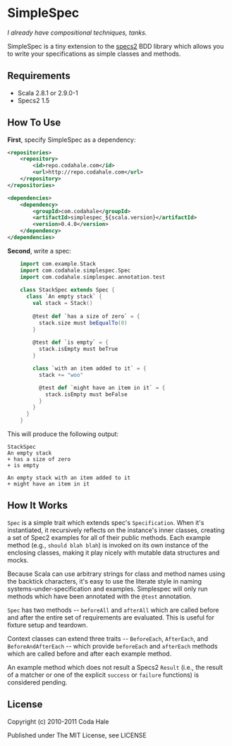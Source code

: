 SimpleSpec
==========

*I already have compositional techniques, tanks.*

SimpleSpec is a tiny extension to the
[specs2](http://etorreborre.github.com/specs2/) BDD library which allows you to
write your specifications as simple classes and methods.


Requirements
------------

* Scala 2.8.1 or 2.9.0-1
* Specs2 1.5


How To Use
----------

**First**, specify SimpleSpec as a dependency:

```xml
<repositories>
    <repository>
        <id>repo.codahale.com</id>
        <url>http://repo.codahale.com</url>
    </repository>
</repositories>

<dependencies>
    <dependency>
        <groupId>com.codahale</groupId>
        <artifactId>simplespec_${scala.version}</artifactId>
        <version>0.4.0</version>
    </dependency>
</dependencies>
```

**Second**, write a spec:

```scala
    import com.example.Stack
    import com.codahale.simplespec.Spec
    import com.codahale.simplespec.annotation.test
    
    class StackSpec extends Spec {
      class `An empty stack` {
        val stack = Stack()
        
        @test def `has a size of zero` = {
          stack.size must beEqualTo(0)
        }
        
        @test def `is empty` = {
          stack.isEmpty must beTrue
        }

        class `with an item added to it` = {
          stack += "woo"

          @test def `might have an item in it` = {
            stack.isEmpty must beFalse
          }
        }
      }
    }
```

This will produce the following output:

```
StackSpec
An empty stack
+ has a size of zero
+ is empty

An empty stack with an item added to it
+ might have an item in it
```


How It Works
------------

`Spec` is a simple trait which extends spec's `Specification`. When it's
instantiated, it recursively reflects on the instance's inner classes, creating
a set of Spec2 examples for all of their public methods. Each example method
(e.g., ``should blah blah``) is invoked on its own instance of the enclosing
classes, making it play nicely with mutable data structures and mocks.

Because Scala can use arbitrary strings for class and method names using the
backtick characters, it's easy to use the literate style in naming
systems-under-specification and examples. Simplespec will only run methods which
have been annotated with the `@test` annotation.

`Spec` has two methods -- `beforeAll` and `afterAll` which are called before and
after the entire set of requirements are evaluated. This is useful for fixture
setup and teardown.

Context classes can extend three traits -- `BeforeEach`, `AfterEach`, and
`BeforeAndAfterEach` -- which provide `beforeEach` and `afterEach` methods which
are called before and after each example method.

An example method which does not result a Specs2 `Result` (i.e., the result of
a matcher or one of the explicit `success` or `failure` functions) is considered
pending.


License
-------

Copyright (c) 2010-2011 Coda Hale

Published under The MIT License, see LICENSE
